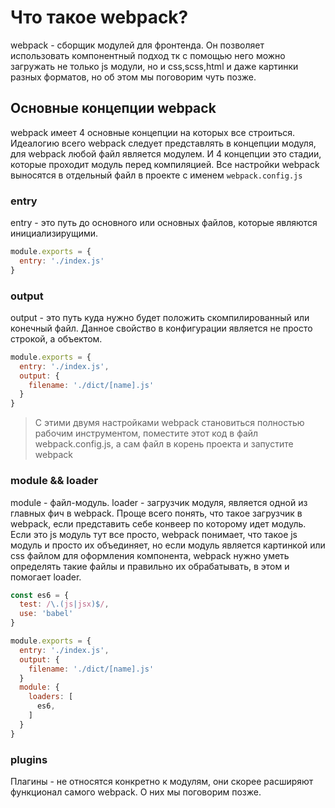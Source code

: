 # Что такое webpack?
webpack - сборщик модулей для фронтенда. Он позволяет использовать компонентный подход тк с помощью него можно загружать не только js модули, но и css,scss,html и даже картинки разных форматов, но об этом мы поговорим чуть позже.

## Основные концепции webpack
webpack имеет 4 основные концепции на которых все строиться. Идеалогию всего webpack следует представлять в концепции модуля, для webpack любой файл является модулем. И 4 концепции это стадии, которые проходит модуль перед компиляцией. Все настройки webpack выносятся в отдельный файл в проекте с именем `webpack.config.js`

### entry
entry - это путь до основного или основных файлов, которые являются инициализирущими.
```javascript
module.exports = {
  entry: './index.js'
}
```

### output
output - это путь куда нужно будет положить скомпилированный или конечный файл. Данное свойство в конфигурации является не просто строкой, а объектом.
```javascript
module.exports = {
  entry: './index.js',
  output: {
    filename: './dict/[name].js'
  }
}
```
> С этими двумя настройками webpack становиться полностью рабочим инструментом, поместите этот код в файл webpack.config.js, а сам файл в корень проекта и запустите webpack

### module && loader
module - файл-модуль.
loader - загрузчик модуля, является одной из главных фич в webpack. Проще всего понять, что такое загрузчик в webpack, если представить себе конвеер по которому идет модуль. Если это js модуль тут все просто, webpack понимает, что такое js модуль и просто их объединяет, но если модуль является картинкой или css файлом для оформления компонента, webpack нужно уметь определять такие файлы и правильно их обрабатывать, в этом и помогает loader.
```javascript
const es6 = {
  test: /\.(js|jsx)$/,
  use: 'babel'
}

module.exports = {
  entry: './index.js',
  output: {
    filename: './dict/[name].js'
  }
  module: {
    loaders: [
      es6,
    ]
  }
}
```

### plugins
Плагины - не относятся конкретно к модулям, они скорее расширяют функционал самого webpack. О них мы поговорим позже.
